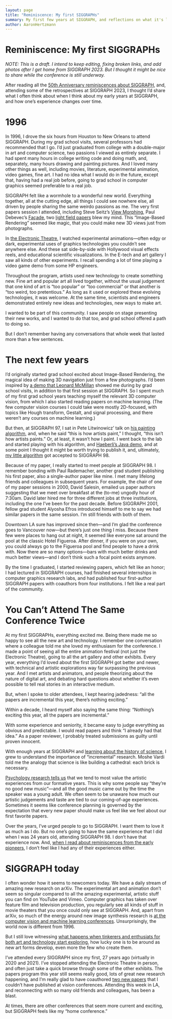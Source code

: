 ```yaml
---
layout: page
title: "Reminiscence: My first SIGGRAPHs"
summary: My first few years at SIGGRAPH, and reflections on what it's like to attend the same conference for many years.
author: AaronHertzmann
---
```


# Reminiscence: My first SIGGRAPHs

_NOTE: This is a draft. I intend to keep editing, fixing broken links, and add photos after I get home from SIGGRAPH 2023. But I thought it might be nice to share while the conference is still underway._


After reading all the [50th Anniversary reminiscences about SIGGRAPH](https://dx.doi.org/10.1109/MCG.2023.3266086), and, attending some of the retrospectives at SIGGRAPH 2023, I thought I’d share what I often think about when I think about my early years at SIGGRAPH, and how one’s experience changes over time.

# 1996

In 1996, I drove the six hours from Houston to New Orleans to attend SIGGRAPH. During my grad school visits, several professors had recommended that I go. I’d just graduated from college with a double-major in art and computer science, two passions I viewed as entirely separate. I had spent many hours in college writing code and doing math, and, separately, many hours drawing and painting pictures. And I loved many other things as well, including movies, literature, experimental animation, video games, fine art. I had no idea what I would do in the future, except that, having had a real job before, going to grad school in computer graphics seemed preferable to a real job.

SIGGRAPH felt like a wormhole to a wonderful new world. Everything together, all at the cutting edge, all things I could see nowhere else, all driven by people sharing the same weirdo passions as me. The very first papers session I attended, including Steve Seitz’s [View Morphing](https://homes.cs.washington.edu/~seitz/vmorph/vmorph.htm), Paul Debevec’s [Façade](https://www.pauldebevec.com/Research/), two [light field papers](https://graphics.stanford.edu/papers/light/) blew my mind. This “Image-Based Rendering” seemed like magic, that you could make new 3D views just from photographs. 

In [the Electronic Theatre](https://history.siggraph.org/conference/siggraph-1996-23rd-annual-conference-on-computer-graphics-and-interactive-techniques/), I watched experimental animations—often edgy or dark, experimental uses of graphics technologies you couldn’t see anywhere else. And these sat side-by-side with Hollywood visual effects reels, and educational scientific visualizations. In the E-tech and art gallery I saw all kinds of other experiments. I recall spending a lot of time playing a video game demo from some HP engineers.

Throughout the program, artists used new technology to create something new. Fine art and popular art all lived together, without the usual judgement that one kind of art is “too popular” or “too commercial” or that another is “too weird, too pretentious.” As long as it used or explored these evolving technologies, it was welcome. At the same time, scientists and engineers demonstrated entirely new ideas and technologies, new ways to make art.

I wanted to be part of this community. I saw people on stage presenting their new works, and I wanted to do that too, and grad school offered a path to doing so.

But I don’t remember having any conversations that whole week that lasted more than a few sentences.


# The next few years

I’d originally started grad school excited about Image-Based Rendering, the magical idea of making 3D navigation just from a few photographs. I’d been inspired by [a demo that Leonard McMillan]() showed me during by grad school visits, in addition to that first session at SIGGRAPH. So I spent much of my first grad school years teaching myself the relevant 3D computer vision, from which I also started reading papers on machine learning. (The few computer vision courses I could take were mostly 2D-focused, with topics like Hough transform, Gestalt, and signal processing, and there weren’t any courses on machine learning.)

But then, at SIGGRAPH 97, I sat in Pete Litwinowicz’ talk on [his painting algorithm](), and, when he said “this is how artists paint,” I thought, “this isn’t how artists paints.” Or, at least, it wasn’t how I paint. I went back to the lab and started playing with his algorithm, and [Haeberli’s Java demo](http://laminadesign.com/explore/impression/impabout.html), and at some point I thought it might be worth trying to publish it, and, ultimately, [my little algorithm](https://mrl.cs.nyu.edu/publications/painterly98/) got accepted to SIGGRAPH 98.

Because of my paper, I really started to meet people at SIGGRAPH 98. I remember bonding with Paul Rademacher, another grad student publishing his first paper, also a single-author paper like mine.  I met many lifelong friends and colleagues in subsequent years. For example, the chair of one of my paper sessions in 2000, David Salesin, emailed us paper authors suggesting that we meet over breakfast at the (to-me) ungodly hour of 7:30am. David later hired me for three different jobs at three institutions, including the one I’ve been for the past decade. Before SIGGRAPH 2001, fellow grad student Alyosha Efros introduced himself to me to say we had similar papers in the same session. I’m still friends with both of them. 

Downtown LA sure has improved since then—and I’m glad the conference goes to Vancouver now—but there’s just one thing I miss. Because there few were places to hang out at night, it seemed like everyone sat around the pool at the classic Hotel Figueroa. After dinner, if you were on your own, you could always go to the Figueroa pool and find people to have a drink with. Now there are so many options—bars with much better drinks and much better views—and I don’t think such a focal point exists anymore.

By the time I graduated, I started reviewing papers, which felt like an honor; I had lectured in SIGGRAPH courses, had finished several internships in computer graphics research labs, and had published four first-author SIGGRAPH papers with coauthors from four institutions. I felt like a real part of the community.


# You Can’t Attend The Same Conference Twice

At my first SIGGRAPHs, everything excited me. Being there made me so happy to see all the new art and technology. I remember one conversation where a colleague told me she loved my enthusiasm for the conference. I made a point of seeing all the entire animation festival (not just the Electronic Theatre), going to all the art gallery and other exhibits. Every year, everything I’d loved about the first SIGGRAPH got better and newer, with technical and artistic explorations way far surpassing the previous year. And I met artists and animators, and people theorizing about the nature of digital art, and debating hard questions about whether it’s even possible to tell real stories in an interactive medium.

But, when I spoke to older attendees, I kept hearing jadedness: “all the papers are incremental this year, there’s nothing exciting.” 

Within a decade, I heard myself also saying  the same thing: “Nothing’s exciting this year, all the papers are incremental.” 

With some experience and seniority, it became easy to judge everything as obvious and predictable. I would read papers and think “I already had that idea.” As a paper reviewer, I probably treated submissions as guilty until proven innocent. 

With enough years at SIGGRAPH and [learning about the history of science](https://en.m.wikipedia.org/wiki/The_Structure_of_Scientific_Revolutions), I grew to understand the importance of “incremental” research. Moshe Vardi told me the analogy that science is like building a cathedral: each brick is necessary.

[Psychology research tells us](/2022/12/16/status-quo-bias.html) that we tend to most value the artistic experiences from our formative years. This is why some people say “they’re no good new music”—and all the good music came out by the time the speaker was a young adult. We often seem to be unaware how much our artistic judgements and taste are tied to our coming-of-age experiences. Sometimes it seems like conference planning is governed by the expectation that every new paper should make us feel like we feel about our  first favorite papers.

Over the years, I’ve urged people to go to SIGGRAPH. I want them to love it as much as I do. But no one’s going to have the same experience that I did when I was 24 years old, attending SIGGRAPH 98. I don’t have that experience now. And, [when I read about reminiscences from the early pioneers](https://dx.doi.org/10.1109/MCG.2023.3266086), I don’t feel like I had any of their experiences either.


# SIGGRAPH today

I often wonder how it seems to newcomers today. We have a daily stream of amazing new research on arXiv. The experimental art and animation don’t seem so singular compared to all the amazing experimental, artistic stuff you can find on YouTube and Vimeo. Computer graphics has taken over feature film and television production, you regularly see all kinds of stuff in movie theaters that you once could only see at SIGGRAPH. And, apart from arXiv,  so much of the energy around new image synthesis research is [at the computer vision and machine learning conferences](/2020/08/31/cvpr-graphics.html). Unsurprisingly, the world now is different from 1996.

But I still love witnessing [what happens when tinkerers and enthusiats for both art and technology start exploring](/2022/10/11/amateurs.html), how lucky one is to be around as new art forms develop, even more the few who create them.

I’ve attended every SIGGRAPH since my first, 27 years ago (virtually in 2020 and 2021). I’ve stopped attending the Electronic Theatre in person, and often just take a quick browse through some of the other exhibits. The papers program this year still seems really good, lots of great new research happening, and I’m really glad to have coauthored [two new papers](/2023/07/31/occluding-contours-part-2.html) that I couldn’t have published at vision conferences. Attending this week in LA, and reconnecting with so many old friends and colleagues, has been a blast.

At times, there are other conferences that seem more current and exciting, but SIGGRAPH feels like my “home conference.”  
